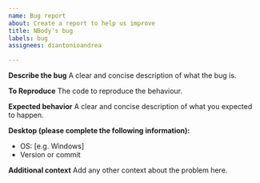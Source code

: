 ```yaml
---
name: Bug report
about: Create a report to help us improve
title: NBody's bug
labels: bug
assignees: diantonioandrea

---
```


**Describe the bug**
A clear and concise description of what the bug is.

**To Reproduce**
The code to reproduce the behaviour.

**Expected behavior**
A clear and concise description of what you expected to happen.

**Desktop (please complete the following information):**
 - OS: [e.g. Windows]
 - Version or commit

**Additional context**
Add any other context about the problem here.

